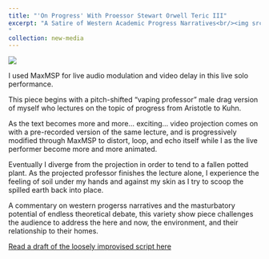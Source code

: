 ```yaml
---
title: "'On Progress' With Proessor Stewart Orwell Teric III"
excerpt: "A Satire of Western Academic Progress Narratives<br/><img src='../images/on-progress.jpg'> This piece begins with a pitch-shifted “vaping professor” male drag version of myself who lectures on the topic of progress from Aristotle to Kuhn. 
"
collection: new-media
---
```


<img src='../../images/on-progress5.jpg'>

I used MaxMSP for live audio modulation and video delay in this live solo performance.

This piece begins with a pitch-shifted “vaping professor” male drag version of myself who lectures on the topic of progress from Aristotle to Kuhn. 

<!--- more --->


As the text becomes more and more… exciting… video projection comes on with a pre-recorded version of the same lecture, and is progressively modified through MaxMSP to distort, loop, and echo itself while I as the live performer become more and more animated. 

Eventually I diverge from the projection in order to tend to a fallen potted plant. As the projected professor finishes the lecture alone, I experience the feeling of soil under my hands and against my skin as I try to scoop the spilled earth back into place.

A commentary on western progerss narratives and the masturbatory potential of endless theoretical debate, this variety show piece challenges the audience to address the here and now, the environment, and their relationship to their homes.

[Read a draft of the loosely improvised script here](../../files/on-progress-text.pdf)


